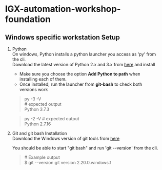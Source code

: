 # IGX-automation-workshop-foundation

## Windows specific workstation Setup

1. Python  
   On windows, Python installs a python launcher you access as 'py' from the cli.  
   Download the latest version of Python 2.x and 3.x from [here](https://www.python.org/downloads/) and install
   * Make sure you choose the option **Add Python to path** when installing each of them.  
   * Once installed, run the launcher from **git-bash** to check both versions work  
   > py -3 -V  
    \# expected output  
    Python 3.7.3  

   > py -2 -V
    \# expected output  
    Python 2.7.16

2. Git and git bash Installation  
   Download the Windows version of git tools from [here](https://git-scm.com/downloads)

   You should be able to start "git bash" and run 'git --version' from the cli.  
   > \# Example output  
    $ git --version
    git version 2.20.0.windows.1
